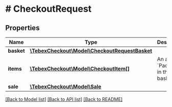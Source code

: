 # # CheckoutRequest

## Properties

Name | Type | Description | Notes
------------ | ------------- | ------------- | -------------
**basket** | [**\TebexCheckout\Model\CheckoutRequestBasket**](CheckoutRequestBasket.md) |  |
**items** | [**\TebexCheckout\Model\CheckoutItem[]**](CheckoutItem.md) | An array of &#x60;Packages&#x60; in the basket. |
**sale** | [**\TebexCheckout\Model\Sale**](Sale.md) |  | [optional]

[[Back to Model list]](../../README.md#models) [[Back to API list]](../../README.md#endpoints) [[Back to README]](../../README.md)
